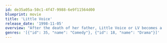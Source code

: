 ```yaml
---
id: de35a05a-50c1-4f47-9988-6e9f11564d00
blueprint: movie
title: 'Little Voice'
release_date: '1998-11-05'
overview: "After the death of her father, Little Voice or LV becomes a virtual recluse, never going out and hardly ever saying a word. She just sits in her bedroom listening to her father's collection of old records of Shirley Bassey, Marilyn Monroe and various other famous female singers. But at night time, LV sings, imitating these great singers with surprising accuracy. One night she is overheard by one of her mother's boyfriends, who happens to be a talent agent. He manages to convince her that her talent is special and arranges for her to perform at the local night club, but several problems arise."
genres: '[{"id": 35, "name": "Comedy"}, {"id": 18, "name": "Drama"}]'
---
```

